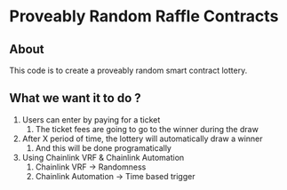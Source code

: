 # Proveably Random Raffle Contracts

## About

This code is to create a proveably random smart contract lottery.

## What we want it to do ?

1. Users can enter by paying for a ticket 
    1. The ticket fees are going to go to the winner during the draw
2. After X period of time, the lottery will automatically draw a winner
    1. And this will be done programatically
3. Using Chainlink VRF & Chainlink Automation
    1. Chainlink VRF -> Randomness
    2. Chainlink Automation -> Time based trigger